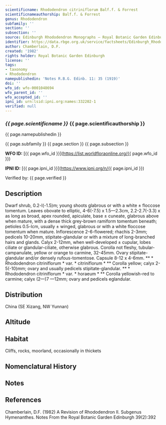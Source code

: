 ```yaml
---
scientificname: Rhododendron citriniflorum Balf.f. & Forrest
scientificnameauthorship: Balf.f. & Forrest
genus: Rhododendron
subfamily: ''
section: ''
subsection: ''
source: Edinburgh Rhododendron Monographs – Royal Botanic Garden Edinburgh
identifier: https://data.rbge.org.uk/service/factsheets/Edinburgh_Rhododendron_Monographs.xhtml
author: Chamberlain, D.F.
created: '1982'
rights holder: Royal Botanic Garden Edinburgh
license: ''
tags:
- taxonomy
- Rhododendron
namepublishedin: 'Notes R.B.G. Edinb. 11: 35 (1919)'
doi: ''
wfo_id: wfo-0001048694
wfo_parent_id: ''
wfo_accepted_id: ''
ipni_id: urn:lsid:ipni.org:names:332202-1
verified: null
---
```

### _{{ page.scientificname }}_ {{ page.scientificauthorship }}
 {{ page.namepublishedin }}

{{ page.subfamily }} {{ page.section }} {{ page.subsection }}

**WFO ID:** [{{ page.wfo_id }}](https://list.worldfloraonline.org/{{ page.wfo_id }})

**IPNI ID:** [{{ page.ipni_id }}](https://www.ipni.org/n/{{ page.ipni_id }})

Verified by: {{ page.verified }}



## Description
Dwarf shrub, 0.2-l(-1.5)m; young shoots glabrous or with a white ± floccose tomentum. Leaves obovate to elliptic, 4-6(-7.5) x 1.5—2.3cm, 2.2-2.7(-3.3) x as long as broad, apex rounded, apiculate, base ± cuneate, glabrous above when mature, with a dense thick grey-brown ramiform tomentum beneath; petioles 0.5-lcm, usually ± winged, glabrous or with a white floccose tomentum when mature. Inflorescence 2-6-flowered; rhachis 2-3mm; pedicels 10-20mm, stipitate-glandular or with a mixture of long-branched hairs and glands. Calyx 2-12mm, when well-developed ± cupular, lobes ciliate or glandular-ciliate, otherwise glabrous. Corolla not fleshy, tubular-campanulate, yellow or orange to carmine, 32-45mm. Ovary stipitate-glandular and/or densely rufous-tomentose. Capsule 8-12 x 4-6mm. ** * Rhododendron citriniflorum * var. * citriniflorum * ** Corolla yellow; calyx 2-5(-10)mm; ovary and usually pedicels stipitate-glandular. ** * Rhododendron citriniflorum * var. * horaeum * ** Corolla yellowish-red to carmine; calyx (2—)7 —12mm; ovary and pedicels eglandular.

## Distribution
China (SE Xizang, NW Yunnan)

## Altitude


## Habitat
Cliffs, rocks, moorland, occasionally in thickets

## Nomenclatural History

                       
## Notes


## References

Chamberlain, D.F. (1982) A Revision of Rhododendron II. Subgenus Hymenanthes. Notes From the Royal Botanic Garden Edinburgh 39(2):392
